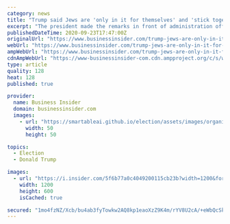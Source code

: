 ```yaml
---
category: news
title: "Trump said Jews are 'only in it for themselves' and 'stick together,' according to a new report"
excerpt: "The president made the remarks in front of administration officials after a phone call with Jewish lawmakers, according to The Washington Post."
publishedDateTime: 2020-09-23T17:47:00Z
originalUrl: "https://www.businessinsider.com/trump-jews-are-only-in-it-for-themselves-stick-together-2020-9"
webUrl: "https://www.businessinsider.com/trump-jews-are-only-in-it-for-themselves-stick-together-2020-9"
ampWebUrl: "https://www.businessinsider.com/trump-jews-are-only-in-it-for-themselves-stick-together-2020-9?amp"
cdnAmpWebUrl: "https://www-businessinsider-com.cdn.ampproject.org/c/s/www.businessinsider.com/trump-jews-are-only-in-it-for-themselves-stick-together-2020-9?amp"
type: article
quality: 128
heat: 128
published: true

provider:
  name: Business Insider
  domain: businessinsider.com
  images:
    - url: "https://smartableai.github.io/election/assets/images/organizations/businessinsider.com-50x50.jpg"
      width: 50
      height: 50

topics:
  - Election
  - Donald Trump

images:
  - url: "https://i.insider.com/5f6b77a0c4049200115cb23b?width=1200&format=jpeg"
    width: 1200
    height: 600
    isCached: true

secured: "1mo4fzNZ/Xcb/bu4ab3fyTowkw2AQ8kp1eaoXzZ9K4m/rYV8U2cA/+eWbQcSkFYBErTRDVLqT4bnlIRW2U3tlGygWpHnqFU0D84UW/ucGUdhVGiD0sGrBBbHRQiiNUQDbvAJlE8RgU5wKNrrPxBCA/jik8Vw5aKhWZU5UhuNBgbqdOoTVgJ+Yi3A1Kd+Kmyu25xpyBsCzgsVCE5mLB5k8RC7LKeaUkTzgZOO4jJMGU/ALdznp8F4AM4zYtCErEZzx0vz+UhvZjg/Rb8G/muLkvlSKYM0z7bR+jGTixWyNGbJudvYvQK5I2JJjigCLNQmsPuXRGrhPdjV3MURyB89dRoXNOnT1TcfNaTh7l+nBnU=;iHo/Nj3rB8ePKXki+nCA3g=="
---
```


